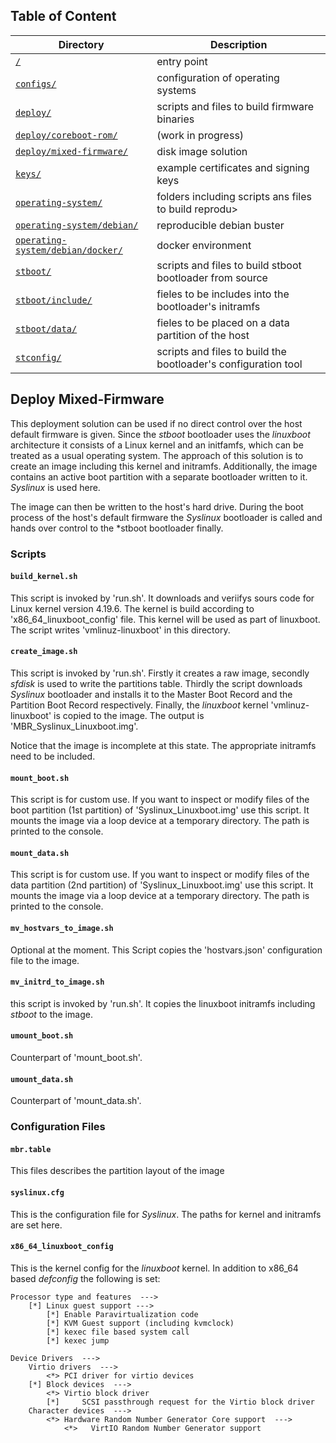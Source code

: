 ## Table of Content

| Directory                                                                                                 | Description                                                    |
| --------------------------------------------------------------------------------------------------------- | -------------------------------------------------------------- |
| [`/`](../../#scripts)                                                                                     | entry point                                                    |
| [`configs/`](../../configs/#configs)                                                                      | configuration of operating systems                             |
| [`deploy/`](../#deploy)                                                                                   | scripts and files to build firmware binaries                   |
| [`deploy/coreboot-rom/`](../coreboot-rom/#deploy-coreboot-rom)                                            | (work in progress)                                             |
| [`deploy/mixed-firmware/`](#deploy-mixed-firmware)                                                        | disk image solution                                            |
| [`keys/`](../../keys/#keys)                                                                               | example certificates and signing keys                          |
| [`operating-system/`](../../operating-system/#operating-system)                                           | folders including scripts ans files to build reprodu>          |
| [`operating-system/debian/`](../../operating-system/debian/#operating-system-debian)                      | reproducible debian buster                                     |
| [`operating-system/debian/docker/`](../../operating-system/debian/docker/#operating-system-debian-docker) | docker environment                                             |
| [`stboot/`](../../stboot/#stboot)                                                                         | scripts and files to build stboot bootloader from source       |
| [`stboot/include/`](../../stboot/include/#stboot-include)                                                 | fieles to be includes into the bootloader's initramfs          |
| [`stboot/data/`](../../stboot/data/#stboot-data)                                                          | fieles to be placed on a data partition of the host            |
| [`stconfig/`](../../stconfig/#stconfig)                                                                   | scripts and files to build the bootloader's configuration tool |

## Deploy Mixed-Firmware

This deployment solution can be used if no direct control over the host default firmware is given. Since the _stboot_ bootloader uses the _linuxboot_ architecture it consists of a Linux kernel and an initfamfs, which can be treated as a usual operating system. The approach of this solution is to create an image including this kernel and initramfs. Additionally, the image contains an active boot partition with a separate bootloader written to it. _Syslinux_ is used here.

The image can then be written to the host's hard drive. During the boot process of the host's default firmware the _Syslinux_ bootloader is called and hands over control to the \*stboot bootloader finally.

### Scripts

#### `build_kernel.sh`

This script is invoked by 'run.sh'. It downloads and veriifys sours code for Linux kernel version 4.19.6. The kernel is build according to 'x86_64_linuxboot_config' file. This kernel will be used as part of linuxboot. The script writes 'vmlinuz-linuxboot' in this directory.

#### `create_image.sh`

This script is invoked by 'run.sh'. Firstly it creates a raw image, secondly _sfdisk_ is used to write the partitions table. Thirdly the script downloads _Syslinux_ bootloader and installs it to the Master Boot Record and the Partition Boot Record respectively. Finally, the _linuxboot_ kernel 'vmlinuz-linuxboot' is copied to the image. The output is 'MBR_Syslinux_Linuxboot.img'.

Notice that the image is incomplete at this state. The appropriate initramfs need to be included.

#### `mount_boot.sh`

This script is for custom use. If you want to inspect or modify files of the boot partition (1st partition) of 'Syslinux_Linuxboot.img' use this script. It mounts the image via a loop device at a temporary directory. The path is printed to the console.

#### `mount_data.sh`

This script is for custom use. If you want to inspect or modify files of the data partition (2nd partition) of 'Syslinux_Linuxboot.img' use this script. It mounts the image via a loop device at a temporary directory. The path is printed to the console.

#### `mv_hostvars_to_image.sh`

Optional at the moment. This Script copies the 'hostvars.json' configuration file to the image.

#### `mv_initrd_to_image.sh`

this script is invoked by 'run.sh'. It copies the linuxboot initramfs including _stboot_ to the image.

#### `umount_boot.sh`

Counterpart of 'mount_boot.sh'.

#### `umount_data.sh`

Counterpart of 'mount_data.sh'.

### Configuration Files

#### `mbr.table`

This files describes the partition layout of the image

#### `syslinux.cfg`

This is the configuration file for _Syslinux_. The paths for kernel and initramfs are set here.

#### `x86_64_linuxboot_config`

This is the kernel config for the _linuxboot_ kernel. In addition to x86_64 based _defconfig_ the following is set:

```
Processor type and features  --->
    [*] Linux guest support --->
        [*] Enable Paravirtualization code
        [*] KVM Guest support (including kvmclock)
        [*] kexec file based system call
        [*] kexec jump

Device Drivers  --->
    Virtio drivers  --->
        <*> PCI driver for virtio devices
    [*] Block devices  --->
        <*> Virtio block driver
        [*]     SCSI passthrough request for the Virtio block driver
    Character devices  --->
        <*> Hardware Random Number Generator Core support  --->
            <*>   VirtIO Random Number Generator support
```
